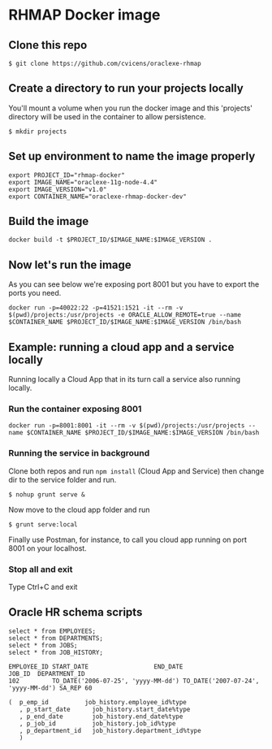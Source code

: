 # RHMAP Docker image

## Clone this repo

```
$ git clone https://github.com/cvicens/oraclexe-rhmap
```

## Create a directory to run your projects locally
You'll mount a volume when you run the docker image and this 'projects' directory will be used in the container to allow persistence.

```
$ mkdir projects
```

## Set up environment to name the image properly

```
export PROJECT_ID="rhmap-docker"
export IMAGE_NAME="oraclexe-11g-node-4.4"
export IMAGE_VERSION="v1.0"
export CONTAINER_NAME="oraclexe-rhmap-docker-dev"
```

## Build the image

```
docker build -t $PROJECT_ID/$IMAGE_NAME:$IMAGE_VERSION .
```

## Now let's run the image

As you can see below we're exposing port 8001 but you have to export the ports you need.

```
docker run -p=40022:22 -p=41521:1521 -it --rm -v $(pwd)/projects:/usr/projects -e ORACLE_ALLOW_REMOTE=true --name $CONTAINER_NAME $PROJECT_ID/$IMAGE_NAME:$IMAGE_VERSION /bin/bash
```

## Example: running a cloud app and a service locally
Running locally a Cloud App that in its turn call a service also running locally.

### Run the container exposing 8001

```
docker run -p=8001:8001 -it --rm -v $(pwd)/projects:/usr/projects --name $CONTAINER_NAME $PROJECT_ID/$IMAGE_NAME:$IMAGE_VERSION /bin/bash
```

### Running the service in background

Clone both repos and run ``npm install`` (Cloud App and Service) then change dir to the service folder and run.

```
$ nohup grunt serve &
```

Now move to the cloud app folder and run

```
$ grunt serve:local
```

Finally use Postman, for instance, to call you cloud app running on port 8001 on your localhost.

### Stop all and exit
Type Ctrl+C and exit

## Oracle HR schema scripts

```
select * from EMPLOYEES;
select * from DEPARTMENTS;
select * from JOBS;
select * from JOB_HISTORY;

EMPLOYEE_ID START_DATE                  END_DATE                    JOB_ID  DEPARTMENT_ID
102	        TO_DATE('2006-07-25', 'yyyy-MM-dd')	TO_DATE('2007-07-24', 'yyyy-MM-dd')	SA_REP 60

(  p_emp_id          job_history.employee_id%type
   , p_start_date      job_history.start_date%type
   , p_end_date        job_history.end_date%type
   , p_job_id          job_history.job_id%type
   , p_department_id   job_history.department_id%type
   )

```